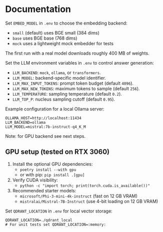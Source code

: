# Documentation

Set `EMBED_MODEL` in `.env` to choose the embedding backend:

- `small` (default) uses BGE small (384 dims)
- `base` uses BGE base (768 dims)
- `mock` uses a lightweight mock embedder for tests

The first run with a real model downloads roughly 400 MB of weights.

Set the LLM environment variables in `.env` to control answer generation:

- `LLM_BACKEND`: `mock`, `ollama`, or `transformers`.
- `LLM_MODEL`: backend-specific model identifier.
- `LLM_MAX_INPUT_TOKENS`: prompt token budget (default `4096`).
- `LLM_MAX_NEW_TOKENS`: maximum tokens to sample (default `256`).
- `LLM_TEMPERATURE`: sampling temperature (default `0.2`).
- `LLM_TOP_P`: nucleus sampling cutoff (default `0.95`).

Example configuration for a local Ollama server:

```
OLLAMA_HOST=http://localhost:11434
LLM_BACKEND=ollama
LLM_MODEL=mistral:7b-instruct-q4_K_M
```

Note: for GPU backend see next steps.

## GPU setup (tested on RTX 3060)

1. Install the optional GPU dependencies:
   - `poetry install --with gpu`
   - or with pip: `pip install .[gpu]`
2. Verify CUDA visibility:
   - `python -c "import torch; print(torch.cuda.is_available())"`
3. Recommended starter models:
   - `microsoft/Phi-3-mini-4k-instruct` (fast on 12 GB VRAM)
   - `mistralai/Mistral-7B-Instruct` (use 4-bit loading on 12 GB VRAM)

Set `QDRANT_LOCATION` in `.env` for local vector storage:

```
QDRANT_LOCATION=./qdrant_local
# For unit tests set QDRANT_LOCATION=:memory:
```
